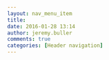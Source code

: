 ```yaml
---
layout: nav_menu_item
title: 
date: 2016-01-28 13:14
author: jeremy.buller
comments: true
categories: [Header navigation]
---
```

 
